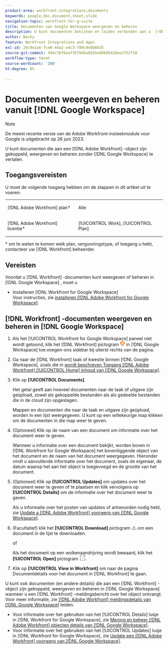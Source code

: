 ```yaml
---
product-area: workfront-integrations;documents
keywords: google,doc,document,sheet,slide
navigation-topic: workfront-for-g-suite
title: Documenten van Google Workspace weergeven en beheren
description: U kunt documenten bekijken en leiden verbonden aan a  [!DNL Adobe Workfront]  voorwerp zonder Google Workspace te verlaten.
author: Becky
feature: Workfront Integrations and Apps
exl-id: 20c9e1a6-fce0-44a2-a4c3-f89c94db6635
source-git-commit: 494c7bf8aaf3570d4a01b5e88b85410ee3f52f18
workflow-type: tm+mt
source-wordcount: '388'
ht-degree: 0%

---
```


# Documenten weergeven en beheren vanuit [!DNL Google Workspace]

>[!NOTE]
>
>De meest recente versie van de Adobe Workfront-insteekmodule voor Google is uitgebracht op 26 juni 2023.

U kunt documenten die aan een [!DNL Adobe Workfront] -object zijn gekoppeld, weergeven en beheren zonder [!DNL Google Workspace] te verlaten.

## Toegangsvereisten

U moet de volgende toegang hebben om de stappen in dit artikel uit te voeren:

<table style="table-layout:auto"> 
 <col> 
 <col> 
 <tbody> 
  <tr> 
   <td role="rowheader">[!DNL Adobe Workfront] plan*</td> 
   <td> <p>Alle</p> </td> 
  </tr> 
  <tr> 
   <td role="rowheader">[!DNL Adobe Workfront] licentie*</td> 
   <td> <p>[!UICONTROL Work], [!UICONTROL Plan]</p> </td> 
  </tr> 
 </tbody> 
</table>

&#42; om te weten te komen welk plan, vergunningstype, of toegang u hebt, contacteer uw [!DNL Workfront] beheerder.

## Vereisten

Voordat u [!DNL Workfront] -documenten kunt weergeven of beheren in [!DNL Google Workspace] , moet u

* Installeren [!DNL Workfront for Google Workspace]\
   Voor instructies, zie [ installeren  [!DNL Adobe Workfront for Google Workspace]](../../workfront-integrations-and-apps/workfront-for-g-suite/install-workfront-for-gsuite.md).

## [!DNL Workfront] -documenten weergeven en beheren in [!DNL Google Workspace]

1. Als het [!UICONTROL Workfront for Google Workspace] paneel niet wordt getoond, klik het [!DNL Workfront] pictogram ![ pictogram van Workfront ](assets/wf-lion-icon.png) in [!DNL Google Workspace] toe:voegen-ons sidebar bij uiterst rechts van de pagina.
1. Ga naar de [!DNL Workfront] taak of kwestie binnen [!DNL Google Workspace], zoals die in [ wordt beschreven Toegang  [!DNL Adobe Workfront] [!UICONTROL Home] inhoud van  [!DNL Google Workspace]](../../workfront-integrations-and-apps/workfront-for-g-suite/access-wf-home-content-from-g-suite.md).
1. Klik op **[!UICONTROL Documents]**.

   Het getal geeft aan hoeveel documenten naar de taak of uitgave zijn geüpload, zowel als gekoppelde bestanden als als gedeelde bestanden die in de cloud zijn opgeslagen.

   Mappen en documenten die naar de taak en uitgave zijn geüpload, worden in een lijst weergegeven. U kunt op een willekeurige map klikken om de documenten in die map weer te geven.

1. (Optioneel) Klik op de naam van een document om informatie over het document weer te geven.

   Wanneer u informatie over een document bekijkt, worden boven in [!DNL Workfront for Google Workspace] het bovenliggende object van het document en de naam van het document weergegeven. Hieronder vindt u aanvullende informatie over het document, zoals de eigenaar, de datum waarop het aan het object is toegevoegd en de grootte van het document.

1. (Optioneel) Klik op **[!UICONTROL Updates]** om updates over het document weer te geven of te plaatsen en klik vervolgens op **[!UICONTROL Details]** om de informatie over het document weer te geven.

   Als u informatie over het posten van updates of antwoorden nodig hebt, zie [ Update a  [!DNL Adobe Workfront]  voorwerp van  [!DNL Google Workspace]](../../workfront-integrations-and-apps/workfront-for-g-suite/update-a-workfront-object-in-gsuite.md).

1. (Facultatief) klik het **[!UICONTROL Download]** pictogram ![ pictogram van de Download ](assets/download-icon.png) om een document in de lijst te downloaden.

   of

   Als het document op een wolkenaandrijving wordt bewaard, klik het **[!UICONTROL Open]** pictogram ![ Open pictogram ](assets/open-icon.png).

1. Klik op **[!UICONTROL View in Workfront]** om naar de pagina Documentdetails voor het document in [!DNL Workfront] te gaan.

U kunt ook documenten (en andere details) die aan een [!DNL Workfront] -object zijn gekoppeld, weergeven en beheren in [!DNL Google Workspace] wanneer u een [!DNL Workfront] -meldingsbericht over het object ontvangt. Voor meer informatie, zie [  [!DNL Adobe Workfront]  meldingsdetails van  [!DNL Google Workspace]](../../workfront-integrations-and-apps/workfront-for-g-suite/manage-wf-email-notification-details-in-gsuite.md) leiden.

* Voor informatie over het gebruiken van het [!UICONTROL Details] lusje in [!DNL Workfront for Google Workspace], zie [ Mening en beheer  [!DNL Adobe Workfront]  objecten details van  [!DNL Google Workspace]](../../workfront-integrations-and-apps/workfront-for-g-suite/view-manage-work-item-details-in-gsuite.md).
* Voor informatie over het gebruiken van het [!UICONTROL Updates] lusje in [!DNL Workfront for Google Workspace], zie [ Update een  [!DNL Adobe Workfront]  voorwerp van  [!DNL Google Workspace]](../../workfront-integrations-and-apps/workfront-for-g-suite/update-a-workfront-object-in-gsuite.md).

